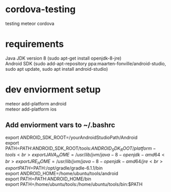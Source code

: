 # cordova-testing
testing meteor cordova

# requirements
Java JDK version 8 (sudo apt-get install openjdk-8-jre)<br>
Android SDK (sudo add-apt-repository ppa:maarten-fonville/android-studio, sudo apt update, sudo apt install android-studio)<br>

# dev enviorment setup
meteor add-platform android<br>
meteor add-platform ios

## Add enviorment vars to ~/.bashrc
export ANDROID_SDK_ROOT=/yourAndroidStudioPath/Android<br>
export PATH=${PATH}:$ANDROID_SDK_ROOT/tools:$ANDROID_SDK_ROOT/platform-tools<br>
export JAVA_HOME=/usr/lib/jvm/java-8-openjdk-amd64<br>
export JRE_HOME=/usr/lib/jvm/java-8-openjdk-amd64/jre<br>
export PATH=$PATH:/opt/gradle/gradle-6.1.1/bin<br>
export ANDROID_HOME=/home/ubuntu/tools/android<br>
export PATH=$PATH:$ANDROID_HOME/bin<br>
export PATH=/home/ubuntu/tools:/home/ubuntu/tools/bin:$PATH<br>
